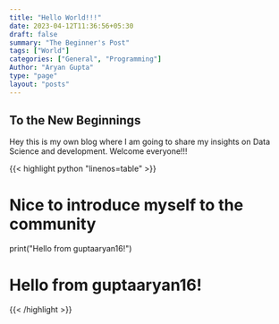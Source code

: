 ```yaml
---
title: "Hello World!!!"
date: 2023-04-12T11:36:56+05:30
draft: false
summary: "The Beginner's Post"
tags: ["World"]
categories: ["General", "Programming"]
Author: "Aryan Gupta"
type: "page"
layout: "posts"
---
```



## To the New Beginnings
Hey this is my own blog where I am going to share my insights on Data Science and development. Welcome everyone!!!

{{< highlight python "linenos=table" >}}
# Nice to introduce myself to the community
print("Hello from guptaaryan16!")
# Hello from guptaaryan16!
{{< /highlight >}}